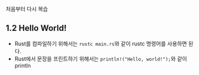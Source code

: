 처음부터 다시 복습

## 1.2 Hello World!
- Rust를 컴파일하기 위해서는 `rustc main.rs`와 같이 rustc 명령어를 사용하면 된다.
- Rust에서 문장을 프린트하기 위해서는 `println!("Hello, world!");`와 같이 println
